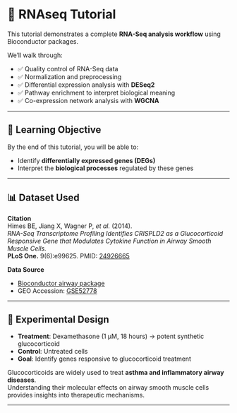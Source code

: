 # 🧬 RNAseq Tutorial

This tutorial demonstrates a complete **RNA-Seq analysis workflow** using Bioconductor packages.  

We’ll walk through:  

- ✅ Quality control of RNA-Seq data  
- ✅ Normalization and preprocessing  
- ✅ Differential expression analysis with **DESeq2**  
- ✅ Pathway enrichment to interpret biological meaning  
- ✅ Co-expression network analysis with **WGCNA**  

---

## 🎯 Learning Objective
By the end of this tutorial, you will be able to:  
- Identify **differentially expressed genes (DEGs)**  
- Interpret the **biological processes** regulated by these genes  

---

## 📊 Dataset Used

**Citation**  
Himes BE, Jiang X, Wagner P, *et al.* (2014).  
*RNA-Seq Transcriptome Profiling Identifies CRISPLD2 as a Glucocorticoid Responsive Gene that Modulates Cytokine Function in Airway Smooth Muscle Cells.*  
**PLoS One.** 9(6):e99625. PMID: [24926665](https://pubmed.ncbi.nlm.nih.gov/24926665/)  

**Data Source**  
- [Bioconductor airway package](http://bioconductor.org/packages/release/data/experiment/html/airway.html)  
- GEO Accession: [GSE52778](https://www.ncbi.nlm.nih.gov/geo/query/acc.cgi?acc=GSE52778)  

---

## 🧪 Experimental Design

- **Treatment**: Dexamethasone (1 μM, 18 hours) → potent synthetic glucocorticoid  
- **Control**: Untreated cells  
- **Goal**: Identify genes responsive to glucocorticoid treatment  

Glucocorticoids are widely used to treat **asthma and inflammatory airway diseases**.  
Understanding their molecular effects on airway smooth muscle cells provides insights into therapeutic mechanisms.  

---
